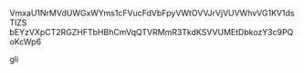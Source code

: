 VmxaU1NrMVdUWGxWYms1cFVucFdVbFpyVWtOVVJrVjVUVWhvVG1KV1dsTlZS
bEYzVXpCT2RGZHFTbHBhCmVqQTVRMmR3TkdKSVVUMEtDbkozY3c9PQoKcWp6

gli
